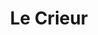 ---
title: "Le Crieur"
meta_title: "crieur"
description: "Le Crieur est un carnet d'adresses recommandées par les membres de la communauté étudiante, ainsi que nos préférées: celles que nous conseillons les yeux fermés."
draft: false

# Sections
sections:
  - title: "Comment ça marche ?"
    content: "Ce carnet se compose d'adresses recommandées par les membres de la communauté étudiante, ainsi que nos préférées: celles que nous conseillons les yeux fermés. Afin de t'aider dans ta recherche, nous avons mis en place un système de catégories que tu peux présélectionner :"
    image: "/images/crieur-howto.png"
    imagealt: "How to image"
    bulletpoints:
        - name: "**Type :** Restaurant, café, fast-food, bar, traiteur ou magasin."
            
        - name: "**Prix moyen :**"
          list:
            - "**$** = moins de 10 CHF"
            - "**$$** = entre 10 et 20 CHF"
            - "**$$$** = entre 20 et 30 CHF"
            - "**$$$$** = plus de 30 CHF"

    
    alert: "**NB :** Les icônes visibles sont toutes les adresses qui remplissent les critères sélectionnés. Si l'adresse est hors des critères elle n'apparaît donc pas sur la carte."

  - title: "Comment suggérer une adresse ?"
    content: "Si tu souhaites ajouter une adresse, il te suffit de remplir ce <a href=\"https://docs.google.com/forms/d/e/1FAIpQLScGHtHfjQ7F1O0ZQxnow55NWiNM-r-cCGhcCGIGlziFJTSX3A/viewform\">formulaire</a> et nous l'ajouterons sur la carte en moins de temps qu'il n'en faut pour crier l'heure !"
    image: "/images/crieur-suggest.png"
    imagealt: "Suggest place image"

  - title: 'Pourquoi "le Crieur" ?'
    image: "/images/crieur.png"
    imagealt: "Crieur logo"
    content: "Pour l'anecdote, ce carnet d'adresses est nommé en honneur du·de la guet·te de la Cathédrale de Lausanne, célèbre pour crier les heures de 22h00 à 02h00, 365 jours par an depuis le haut de cette dernière."
---
